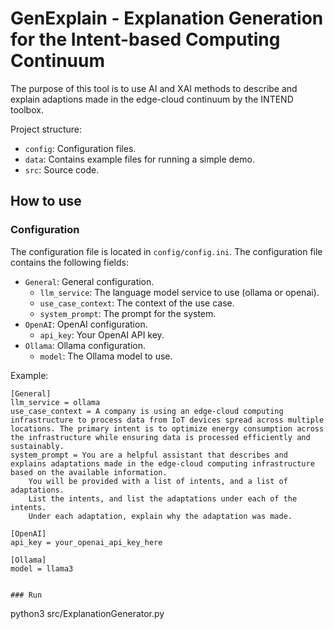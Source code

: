 # GenExplain - Explanation Generation for the Intent-based Computing Continuum

The purpose of this tool is to use AI and XAI methods to describe and explain adaptions made in the edge-cloud continuum by the INTEND toolbox.

Project structure:

- `config`: Configuration files.
- `data`: Contains example files for running a simple demo.
- `src`: Source code.


## How to use


### Configuration

The configuration file is located in `config/config.ini`. The configuration file contains the following fields:

- `General`: General configuration.
    - `llm_service`: The language model service to use (ollama or openai).
    - `use_case_context`: The context of the use case.
    - `system_prompt`: The prompt for the system.
- `OpenAI`: OpenAI configuration.
    - `api_key`: Your OpenAI API key.
- `Ollama`: Ollama configuration.
    - `model`: The Ollama model to use.

Example:

```
[General]
llm_service = ollama
use_case_context = A company is using an edge-cloud computing infrastructure to process data from IoT devices spread across multiple locations. The primary intent is to optimize energy consumption across the infrastructure while ensuring data is processed efficiently and sustainably.
system_prompt =	You are a helpful assistant that describes and explains adaptations made in the edge-cloud computing infrastructure based on the available information.
	You will be provided with a list of intents, and a list of adaptations.
	List the intents, and list the adaptations under each of the intents.
	Under each adaptation, explain why the adaptation was made.

[OpenAI]
api_key = your_openai_api_key_here

[Ollama]
model = llama3


### Run

```
python3 src/ExplanationGenerator.py
```

